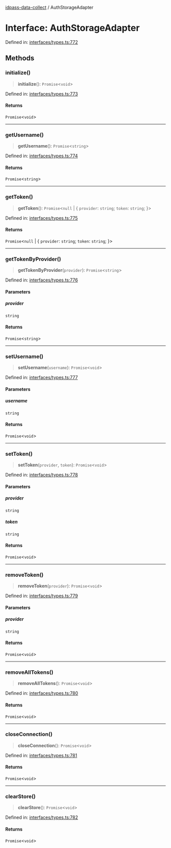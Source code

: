 [idpass-data-collect](../index.md) / AuthStorageAdapter

# Interface: AuthStorageAdapter

Defined in: [interfaces/types.ts:772](https://github.com/idpass/idpass-data-collect/blob/main/packages/datacollect/src/interfaces/types.ts#L772)

## Methods

### initialize()

> **initialize**(): `Promise`\<`void`\>

Defined in: [interfaces/types.ts:773](https://github.com/idpass/idpass-data-collect/blob/main/packages/datacollect/src/interfaces/types.ts#L773)

#### Returns

`Promise`\<`void`\>

***

### getUsername()

> **getUsername**(): `Promise`\<`string`\>

Defined in: [interfaces/types.ts:774](https://github.com/idpass/idpass-data-collect/blob/main/packages/datacollect/src/interfaces/types.ts#L774)

#### Returns

`Promise`\<`string`\>

***

### getToken()

> **getToken**(): `Promise`\<`null` \| \{ `provider`: `string`; `token`: `string`; \}\>

Defined in: [interfaces/types.ts:775](https://github.com/idpass/idpass-data-collect/blob/main/packages/datacollect/src/interfaces/types.ts#L775)

#### Returns

`Promise`\<`null` \| \{ `provider`: `string`; `token`: `string`; \}\>

***

### getTokenByProvider()

> **getTokenByProvider**(`provider`): `Promise`\<`string`\>

Defined in: [interfaces/types.ts:776](https://github.com/idpass/idpass-data-collect/blob/main/packages/datacollect/src/interfaces/types.ts#L776)

#### Parameters

##### provider

`string`

#### Returns

`Promise`\<`string`\>

***

### setUsername()

> **setUsername**(`username`): `Promise`\<`void`\>

Defined in: [interfaces/types.ts:777](https://github.com/idpass/idpass-data-collect/blob/main/packages/datacollect/src/interfaces/types.ts#L777)

#### Parameters

##### username

`string`

#### Returns

`Promise`\<`void`\>

***

### setToken()

> **setToken**(`provider`, `token`): `Promise`\<`void`\>

Defined in: [interfaces/types.ts:778](https://github.com/idpass/idpass-data-collect/blob/main/packages/datacollect/src/interfaces/types.ts#L778)

#### Parameters

##### provider

`string`

##### token

`string`

#### Returns

`Promise`\<`void`\>

***

### removeToken()

> **removeToken**(`provider`): `Promise`\<`void`\>

Defined in: [interfaces/types.ts:779](https://github.com/idpass/idpass-data-collect/blob/main/packages/datacollect/src/interfaces/types.ts#L779)

#### Parameters

##### provider

`string`

#### Returns

`Promise`\<`void`\>

***

### removeAllTokens()

> **removeAllTokens**(): `Promise`\<`void`\>

Defined in: [interfaces/types.ts:780](https://github.com/idpass/idpass-data-collect/blob/main/packages/datacollect/src/interfaces/types.ts#L780)

#### Returns

`Promise`\<`void`\>

***

### closeConnection()

> **closeConnection**(): `Promise`\<`void`\>

Defined in: [interfaces/types.ts:781](https://github.com/idpass/idpass-data-collect/blob/main/packages/datacollect/src/interfaces/types.ts#L781)

#### Returns

`Promise`\<`void`\>

***

### clearStore()

> **clearStore**(): `Promise`\<`void`\>

Defined in: [interfaces/types.ts:782](https://github.com/idpass/idpass-data-collect/blob/main/packages/datacollect/src/interfaces/types.ts#L782)

#### Returns

`Promise`\<`void`\>
